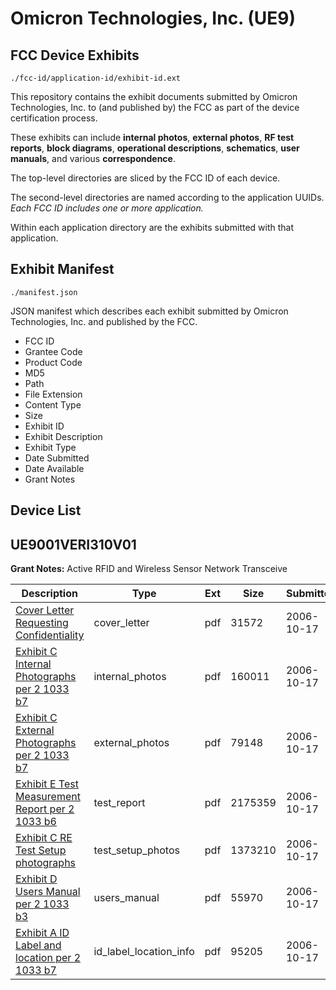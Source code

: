 # Omicron Technologies, Inc. (UE9)
## FCC Device Exhibits

```
./fcc-id/application-id/exhibit-id.ext
```

This repository contains the exhibit documents submitted by Omicron Technologies, Inc. to (and published by) the FCC as part of the device certification process.

These exhibits can include **internal photos**, **external photos**, **RF test reports**, **block diagrams**, **operational descriptions**, **schematics**, **user manuals**, and various **correspondence**.

The top-level directories are sliced by the FCC ID of each device.

The second-level directories are named according to the application UUIDs. *Each FCC ID includes one or more application.*

Within each application directory are the exhibits submitted with that application. 

## Exhibit Manifest

```
./manifest.json
```

JSON manifest which describes each exhibit submitted by Omicron Technologies, Inc. and published by the FCC.

- FCC ID
- Grantee Code
- Product Code
- MD5
- Path
- File Extension
- Content Type
- Size
- Exhibit ID
- Exhibit Description
- Exhibit Type
- Date Submitted
- Date Available
- Grant Notes

## Device List
## UE9001VERI310V01
**Grant Notes:** Active RFID and Wireless Sensor Network Transceive

| Description | Type | Ext | Size | Submitted | Available |
| ----------- | ---- | --- | ---- | --------- | --------- |
| [Cover Letter Requesting Confidentiality](UE9001VERI310V01/dc360d5944aae0b294f124b7030cccc8/716878.pdf) | cover_letter | pdf | 31572 | 2006-10-17 | 2006-10-17 |
| [Exhibit C Internal Photographs per 2 1033 b7](UE9001VERI310V01/dc360d5944aae0b294f124b7030cccc8/716874.pdf) | internal_photos | pdf | 160011 | 2006-10-17 | 2006-10-17 |
| [Exhibit C External Photographs per 2 1033 b7](UE9001VERI310V01/dc360d5944aae0b294f124b7030cccc8/716873.pdf) | external_photos | pdf | 79148 | 2006-10-17 | 2006-10-17 |
| [Exhibit E Test Measurement Report per 2 1033 b6](UE9001VERI310V01/dc360d5944aae0b294f124b7030cccc8/716877.pdf) | test_report | pdf | 2175359 | 2006-10-17 | 2006-10-17 |
| [Exhibit C RE Test Setup photographs](UE9001VERI310V01/dc360d5944aae0b294f124b7030cccc8/716875.pdf) | test_setup_photos | pdf | 1373210 | 2006-10-17 | 2006-10-17 |
| [Exhibit D Users Manual per 2 1033 b3](UE9001VERI310V01/dc360d5944aae0b294f124b7030cccc8/716876.pdf) | users_manual | pdf | 55970 | 2006-10-17 | 2006-10-17 |
| [Exhibit A ID Label and location per 2 1033 b7](UE9001VERI310V01/dc360d5944aae0b294f124b7030cccc8/716869.pdf) | id_label_location_info | pdf | 95205 | 2006-10-17 | 2006-10-17 |
